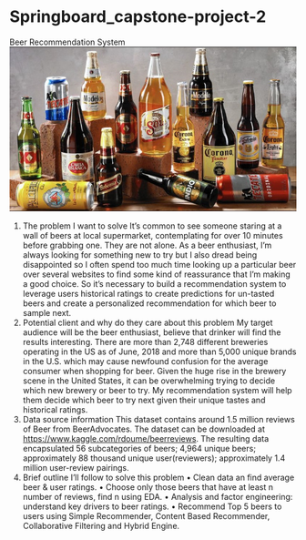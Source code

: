 # Springboard_capstone-project-2
Beer Recommendation System
     ![Flow chart showing the basic steps of genomic selection (GS)](https://github.com/wzxsoy/Springboard_capstone-project-2/blob/master/CP2%20milestone%201%20for%20github/N554POZ7JZE3PDHHFSCFKEAKRA.jpg)
1.	The problem I want to solve
It’s common to see someone staring at a wall of beers at local supermarket, contemplating for over 10 minutes before grabbing one. They are not alone. As a beer enthusiast, I’m always looking for something new to try but I also dread being disappointed so I often spend too much time looking up a particular beer over several websites to find some kind of reassurance that I’m making a good choice. So it’s necessary to build a recommendation system to leverage users historical ratings to create predictions for un-tasted beers and create a personalized recommendation for which beer to sample next.
2.	Potential client and why do they care about this problem
My target audience will be the beer enthusiast, believe that drinker will find the results interesting. There are more than 2,748 different breweries operating in the US as of June, 2018 and more than 5,000 unique brands in the U.S. which may cause newfound confusion for the average consumer when shopping for beer. Given the huge rise in the brewery scene in the United States, it can be overwhelming trying to decide which new brewery or beer to try. My recommendation system will help them decide which beer to try next given their unique tastes and historical ratings.
3.	Data source information 
This dataset contains around 1.5 million reviews of Beer from BeerAdvocates. The dataset can be downloaded at https://www.kaggle.com/rdoume/beerreviews. The resulting data encapsulated 56 subcategories of beers; 4,964 unique beers; approximately 88 thousand unique user(reviewers); approximately 1.4 million user-review pairings.
4.	Brief outline I’ll follow to solve this problem
•	Clean data an find average beer & user ratings.
•	Choose only those beers that have at least n number of reviews, find n using EDA.
•	Analysis and factor engineering: understand key drivers to beer ratings.
•	Recommend Top 5 beers to users using Simple Recommender, Content Based Recommender, Collaborative Filtering and Hybrid Engine.
